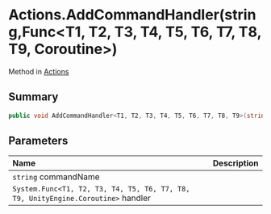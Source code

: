 # Actions.AddCommandHandler(string,Func<T1, T2, T3, T4, T5, T6, T7, T8, T9, Coroutine>)

Method in [Actions](/api/csharp/yarn.unity.actions.md)

## Summary



```csharp
public void AddCommandHandler<T1, T2, T3, T4, T5, T6, T7, T8, T9>(string commandName, Func<T1, T2, T3, T4, T5, T6, T7, T8, T9, Coroutine> handler);
```

## Parameters

|Name|Description|
|:---|:---|
|`string` commandName||
|`System.Func<T1, T2, T3, T4, T5, T6, T7, T8, T9, UnityEngine.Coroutine>` handler||


